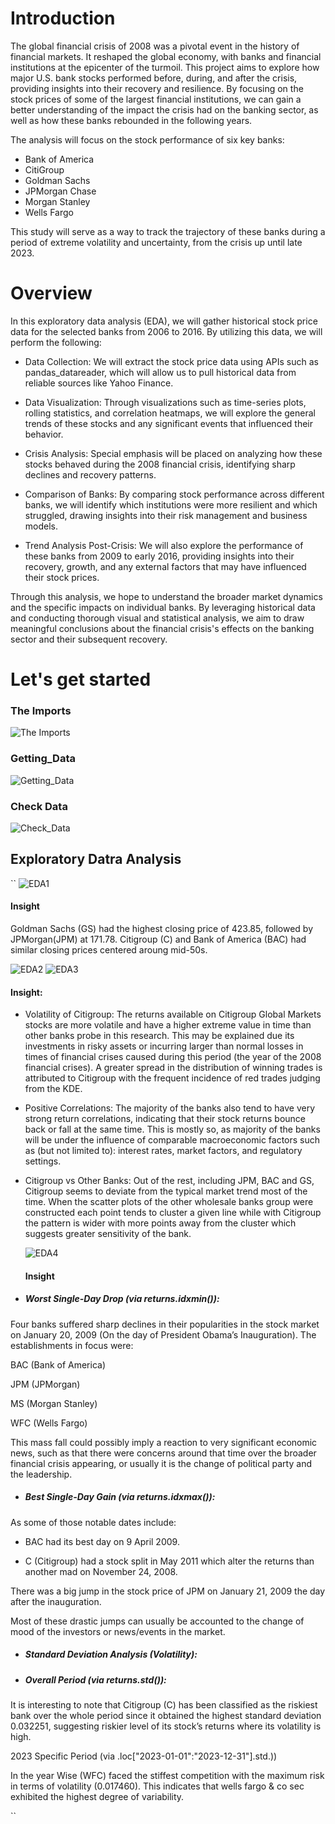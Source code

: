 # Introduction
The global financial crisis of 2008 was a pivotal event in the history of financial markets. It reshaped the global economy, with banks and financial institutions at the epicenter of the turmoil. This project aims to explore how major U.S. bank stocks performed before, during, and after the crisis, providing insights into their recovery and resilience. By focusing on the stock prices of some of the largest financial institutions, we can gain a better understanding of the impact the crisis had on the banking sector, as well as how these banks rebounded in the following years.

The analysis will focus on the stock performance of six key banks:

- Bank of America
- CitiGroup
- Goldman Sachs
- JPMorgan Chase
- Morgan Stanley
- Wells Fargo
  
This study will serve as a way to track the trajectory of these banks during a period of extreme volatility and uncertainty, from the crisis up until late 2023.

# Overview
In this exploratory data analysis (EDA), we will gather historical stock price data for the selected banks from 2006 to 2016. By utilizing this data, we will perform the following:

- Data Collection: We will extract the stock price data using APIs such as pandas_datareader, which will allow us to pull historical data from reliable sources like Yahoo Finance.

- Data Visualization: Through visualizations such as time-series plots, rolling statistics, and correlation heatmaps, we will explore the general trends of these stocks and any significant events that influenced their behavior.

- Crisis Analysis: Special emphasis will be placed on analyzing how these stocks behaved during the 2008 financial crisis, identifying sharp declines and recovery patterns.

- Comparison of Banks: By comparing stock performance across different banks, we will identify which institutions were more resilient and which struggled, drawing insights into their risk management and business models.

- Trend Analysis Post-Crisis: We will also explore the performance of these banks from 2009 to early 2016, providing insights into their recovery, growth, and any external factors that may have influenced their stock prices.

Through this analysis, we hope to understand the broader market dynamics and the specific impacts on individual banks. By leveraging historical data and conducting thorough visual and statistical analysis, we aim to draw meaningful conclusions about the financial crisis's effects on the banking sector and their subsequent recovery.

# Let's get started

### The Imports

![The Imports](https://github.com/user-attachments/assets/35045801-4f0f-4c37-839d-eb57b0d26caa)

### Getting_Data
![Getting_Data](https://github.com/user-attachments/assets/f008ff11-55ba-4ac5-8008-23d7ee064f4e)

### Check Data
![Check_Data](https://github.com/user-attachments/assets/91ac92a2-71cb-41d1-90fe-3e4f48528856)

## Exploratory Datra Analysis
``
 ![EDA1](https://github.com/user-attachments/assets/2577e3c7-84f4-4949-92f2-c4054f6f2ea6)

#### Insight
 Goldman Sachs (GS) had the highest closing price of 423.85, followed by JPMorgan(JPM) at 171.78. Citigroup (C) and Bank of America (BAC) had similar closing prices centered aroung mid-50s.

 ![EDA2](https://github.com/user-attachments/assets/2ec16bd2-39cb-48c5-a0ec-9d55518dec78)
![EDA3](https://github.com/user-attachments/assets/33863608-6e21-4e24-8235-b77774024164)

#### Insight:

- Volatility of Citigroup: The returns available on Citigroup Global Markets stocks are more volatile and have a higher extreme value in time than other banks probe in this research. This may be explained due its investments in risky assets or incurring larger than normal losses in times of financial crises caused during this period (the year of the 2008 financial crises). A greater spread in the distribution of winning trades is attributed to Citigroup with the frequent incidence of red trades judging from the KDE.

- Positive Correlations: The majority of the banks also tend to have very strong return correlations, indicating that their stock returns bounce back or fall at the same time. This is mostly so, as majority of the banks will be under the influence of comparable macroeconomic factors such as (but not limited to): interest rates, market factors, and regulatory settings.

- Citigroup vs Other Banks: Out of the rest, including JPM, BAC and GS, Citigroup seems to deviate from the typical market trend most of the time. When the scatter plots of the other wholesale banks group were constructed each point tends to cluster a given line while with Citigroup the pattern is wider with more points away from the cluster which suggests greater sensitivity of the bank.

  ![EDA4](https://github.com/user-attachments/assets/91987aca-0fbc-4719-9c58-9a6696007214)

  #### Insight
- ##### Worst Single-Day Drop (via returns.idxmin()):
 

Four banks suffered sharp declines in their popularities in the stock market on January 20, 2009 (On the day of President Obama’s Inauguration). The establishments in focus were: 
 
BAC (Bank of America) 

JPM (JPMorgan) 
 
MS (Morgan Stanley) 
 
WFC (Wells Fargo) 
 
This mass fall could possibly imply a reaction to very significant economic news, such as that there were concerns around that time over the broader financial crisis appearing, or usually it is the change of political party and the leadership. 
 
- ##### Best Single-Day Gain (via returns.idxmax()): 
As some of those notable dates include:  

- BAC had its best day on 9 April 2009. 

- C (Citigroup) had a stock split in May 2011 which alter the returns than another mad on November 24, 2008.

There was a big jump in the stock price of JPM on January 21, 2009 the day after the inauguration.

Most of these drastic jumps can usually be accounted to the change of mood of the investors or news/events in the market. 
 
- ##### Standard Deviation Analysis (Volatility):
  
- ##### Overall Period (via returns.std()):

It is interesting to note that Citigroup (C) has been classified as the riskiest bank over the whole period since it obtained the highest standard deviation 0.032251, suggesting riskier level of its stock’s returns where its volatility is high.

2023 Specific Period (via .loc["2023-01-01":"2023-12-31"].std.))

In the year Wise (WFC) faced the stiffest competition with the maximum risk in terms of volatility (0.017460). This indicates that wells fargo & co sec exhibited the highest degree of variability.

``

